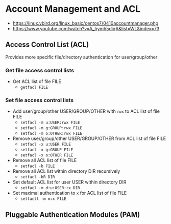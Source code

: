 # Account Management and ACL
- https://linux.vbird.org/linux_basic/centos7/0410accountmanager.php
- https://www.youtube.com/watch?v=A_hymh5diqA&list=WL&index=73

## Access Control List (ACL)
Provides more specific file/directory authentication for user/group/other

### Get file access control lists
- Get ACL list of file FILE
    - `getfacl FILE`

### Set file access control lists
- Add user/group/other USER/GROUP/OTHER with `rwx` to ACL list of file FILE
    - `setfacl -m u:USER:rwx FILE`
    - `setfacl -m g:GROUP:rwx FILE`
    - `setfacl -m o:OTHER:rwx FILE`
- Remove user/group/other USER/GROUP/OTHER from ACL list of file FILE
    - `setfacl -x u:USER FILE`
    - `setfacl -x g:GROUP FILE`
    - `setfacl -x o:OTHER FILE`
- Remove all ACL list of file FILE
    - `setfacl -b FILE`
- Remove all ACL list within directory DIR recursively
    - `setfacl -bR DIR`
- Set default ACL list for user USER within directory DIR
    - `setfacl -m d:u:USER:rx DIR`
- Set maximal authentication to `x` for ACL list of file FILE
    - `setfactl -m m:x FILE`

## Pluggable Authentication Modules (PAM)
